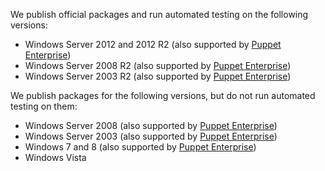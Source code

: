 We publish official packages and run automated testing on the following versions:

* Windows Server 2012 and 2012 R2 (also supported by [Puppet Enterprise][peinstall])
* Windows Server 2008 R2 (also supported by [Puppet Enterprise][peinstall])
* Windows Server 2003 R2 (also supported by [Puppet Enterprise][peinstall])

We publish packages for the following versions, but do not run automated testing on them:

* Windows Server 2008 (also supported by [Puppet Enterprise][peinstall])
* Windows Server 2003 (also supported by [Puppet Enterprise][peinstall])
* Windows 7 and 8 (also supported by [Puppet Enterprise][peinstall])
* Windows Vista

[peinstall]: /pe/latest/install_windows.html
<!-- When updating these, check the current version of the PE system requirements and make sure they don't need a bump as well. -->